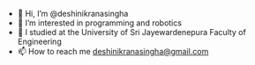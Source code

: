 - 👋 Hi, I’m @deshinikranasingha
- 👀 I’m interested in programming and robotics 
- 🌱 I studied at the University of Sri Jayewardenepura Faculty of Engineering
- 📫 How to reach me deshinikranasingha@gmail.com 

<!---
deshinikranasingha/deshinikranasingha is a ✨ special ✨ repository because its `README.md` (this file) appears on your GitHub profile.
You can click the Preview link to take a look at your changes.
--->

